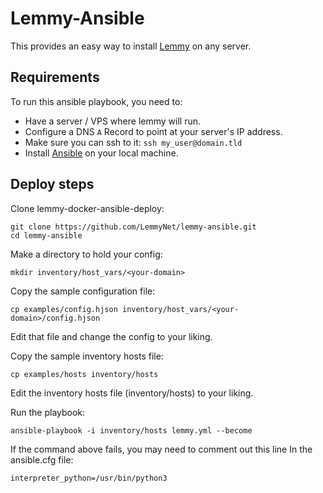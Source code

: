 # Lemmy-Ansible

This provides an easy way to install [Lemmy](https://github.com/LemmyNet/lemmy) on any server.

## Requirements

To run this ansible playbook, you need to:

- Have a server / VPS where lemmy will run.
- Configure a DNS `A` Record to point at your server's IP address.
- Make sure you can ssh to it: `ssh my_user@domain.tld`
- Install [Ansible](https://www.ansible.com/) on your local machine.


## Deploy steps

Clone lemmy-docker-ansible-deploy: 

```
git clone https://github.com/LemmyNet/lemmy-ansible.git
cd lemmy-ansible
```

Make a directory to hold your config: 

`mkdir inventory/host_vars/<your-domain>`

Copy the sample configuration file:

`cp examples/config.hjson inventory/host_vars/<your-domain>/config.hjson`

Edit that file and change the config to your liking.

Copy the sample inventory hosts file:

`cp examples/hosts inventory/hosts`

Edit the inventory hosts file (inventory/hosts) to your liking.

Run the playbook: 

`ansible-playbook -i inventory/hosts lemmy.yml --become`

If the command above fails, you may need to comment out this line In the ansible.cfg file:

`interpreter_python=/usr/bin/python3`
